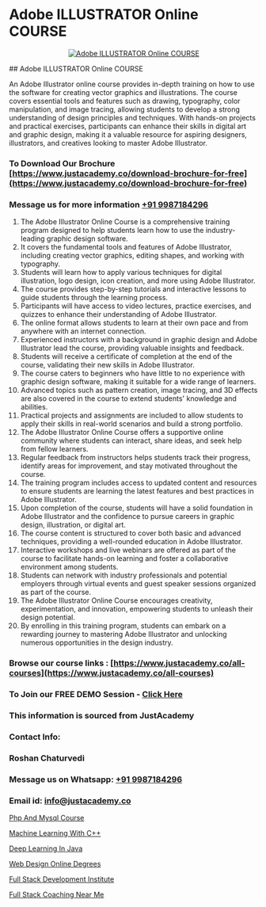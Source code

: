 # Adobe ILLUSTRATOR Online COURSE

<p align="center">
  <a href="https://justacademy.co/all-courses">
    <img src="https://i.ibb.co/P5KtSQ2/ui-ux.png" alt="Adobe ILLUSTRATOR Online COURSE">
  </a>
</p>
## Adobe ILLUSTRATOR Online COURSE

An Adobe Illustrator online course provides in-depth training on how to use the software for creating vector graphics and illustrations. The course covers essential tools and features such as drawing, typography, color manipulation, and image tracing, allowing students to develop a strong understanding of design principles and techniques. With hands-on projects and practical exercises, participants can enhance their skills in digital art and graphic design, making it a valuable resource for aspiring designers, illustrators, and creatives looking to master Adobe Illustrator.
### To Download Our Brochure [https://www.justacademy.co/download-brochure-for-free](https://www.justacademy.co/download-brochure-for-free)
### Message us for more information [+91 9987184296](https://api.whatsapp.com/send?phone=919987184296)
1) The Adobe Illustrator Online Course is a comprehensive training program designed to help students learn how to use the industry-leading graphic design software.
2) It covers the fundamental tools and features of Adobe Illustrator, including creating vector graphics, editing shapes, and working with typography.
3) Students will learn how to apply various techniques for digital illustration, logo design, icon creation, and more using Adobe Illustrator.
4) The course provides step-by-step tutorials and interactive lessons to guide students through the learning process.
5) Participants will have access to video lectures, practice exercises, and quizzes to enhance their understanding of Adobe Illustrator.
6) The online format allows students to learn at their own pace and from anywhere with an internet connection.
7) Experienced instructors with a background in graphic design and Adobe Illustrator lead the course, providing valuable insights and feedback.
8) Students will receive a certificate of completion at the end of the course, validating their new skills in Adobe Illustrator.
9) The course caters to beginners who have little to no experience with graphic design software, making it suitable for a wide range of learners.
10) Advanced topics such as pattern creation, image tracing, and 3D effects are also covered in the course to extend students' knowledge and abilities.
11) Practical projects and assignments are included to allow students to apply their skills in real-world scenarios and build a strong portfolio.
12) The Adobe Illustrator Online Course offers a supportive online community where students can interact, share ideas, and seek help from fellow learners.
13) Regular feedback from instructors helps students track their progress, identify areas for improvement, and stay motivated throughout the course.
14) The training program includes access to updated content and resources to ensure students are learning the latest features and best practices in Adobe Illustrator.
15) Upon completion of the course, students will have a solid foundation in Adobe Illustrator and the confidence to pursue careers in graphic design, illustration, or digital art.
16) The course content is structured to cover both basic and advanced techniques, providing a well-rounded education in Adobe Illustrator.
17) Interactive workshops and live webinars are offered as part of the course to facilitate hands-on learning and foster a collaborative environment among students.
18) Students can network with industry professionals and potential employers through virtual events and guest speaker sessions organized as part of the course.
19) The Adobe Illustrator Online Course encourages creativity, experimentation, and innovation, empowering students to unleash their design potential.
20) By enrolling in this training program, students can embark on a rewarding journey to mastering Adobe Illustrator and unlocking numerous opportunities in the design industry.

### Browse our course links : [https://www.justacademy.co/all-courses](https://www.justacademy.co/all-courses) 
### To Join our FREE DEMO Session - [Click Here](https://www.justacademy.co/register-for-course-demo)


### This information is sourced from JustAcademy
### Contact Info:
### Roshan Chaturvedi
### Message us on Whatsapp: [+91 9987184296](https://api.whatsapp.com/send?phone=919987184296)
### Email id: [info@justacademy.co](mailto:info@justacademy.co)
                
[Php And Mysql Course](https://www.linkedin.com/pulse/php-mysql-course-justacademy-cupertino-ztlwc?trackingId=9PgUGXjAiR8VbehWd4JP5g%3D%3D&lipi=urn%3Ali%3Apage%3Ad_flagship3_company_admin%3BNP%2FlhOodSumKT6PSkBvdbw%3D%3D)

[Machine Learning With C++](https://www.linkedin.com/pulse/machine-learning-c-justacademy-stockport-rblde?trackingId=ttKVd2Zrh6MwwGMtQ11Vug%3D%3D&lipi=urn%3Ali%3Apage%3Ad_flagship3_company_admin%3Bjjks6g4uSqSiY706oaUeMg%3D%3D)

[Deep Learning In Java](https://medium.com/@kamblerajas684/deep-learning-in-java-d857e0c18064)

[Web Design Online Degrees](https://medium.com/@mistersumit961/web-design-online-degrees-04e5278e835c)

[Full Stack Development Institute](https://justacademyin.github.io/justacademy/full-stack-development-institute)

[Full Stack Coaching Near Me](https://justacademyin.github.io/Articles/Full-Stack-Coaching-Near-Me)

